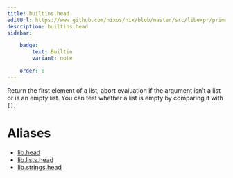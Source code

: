 ```yaml
---
title: builtins.head
editUrl: https://www.github.com/nixos/nix/blob/master/src/libexpr/primops.cc
description: builtins.head
sidebar:

    badge:
        text: Builtin
        variant: note

    order: 0
---
```


Return the first element of a list; abort evaluation if the argument
isn’t a list or is an empty list. You can test whether a list is
empty by comparing it with `[]`.


# Aliases

- [lib.head](/nix-doc-comments/reference/lib/lib-head)
- [lib.lists.head](/nix-doc-comments/reference/lib/lists/lib-lists-head)
- [lib.strings.head](/nix-doc-comments/reference/lib/strings/lib-strings-head)


